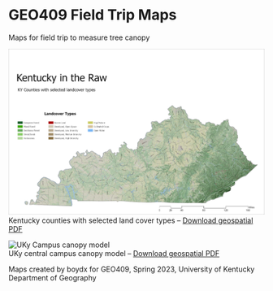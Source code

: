 # GEO409 Field Trip Maps
Maps for field trip to measure tree canopy

![Kentucky Counties](M4_KY_landcover.jpg)   
Kentucky counties with selected land cover types – [Download geospatial PDF](Ky-landcover.pdf)

![UKy Campus canopy model](campus-canopy-model.jpg)   
UKy central campus canopy model – [Download geospatial PDF](campus-canopy-model.pdf)

Maps created by boydx for GEO409, Spring 2023, University of Kentucky Department of Geography

